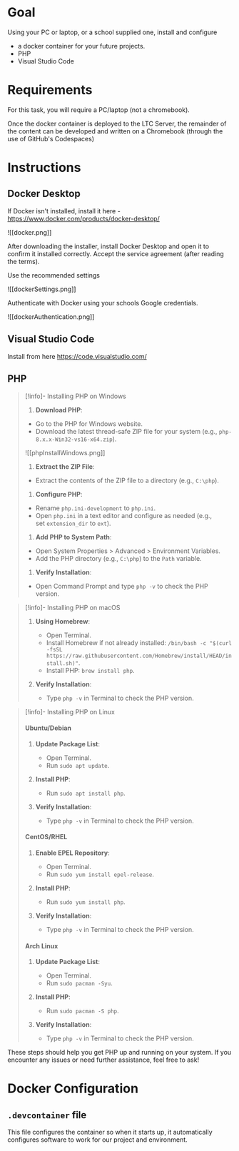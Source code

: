 # Goal
Using your PC or laptop, or a school supplied one, install and configure
- a docker container for your future projects.
- PHP
- Visual Studio Code


# Requirements

For this task, you will require a PC/laptop (not a chromebook).

Once the docker container is deployed to the LTC Server, the remainder of the content can be developed and written on a Chromebook (through the use of GitHub's Codespaces)

# Instructions

## Docker Desktop

If Docker isn't installed, install it here - https://www.docker.com/products/docker-desktop/

![[docker.png]]

After downloading the installer, install Docker Desktop and open it to confirm it installed correctly. Accept the service agreement (after reading the terms).

Use the recommended settings

![[dockerSettings.png]]


Authenticate with Docker using your schools Google credentials.

![[dockerAuthentication.png]]



## Visual Studio Code

Install from here
https://code.visualstudio.com/

## PHP

> [!info]- Installing PHP on Windows
> 1. **Download PHP**:
>
> - Go to the PHP for Windows website.
> - Download the latest thread-safe ZIP file for your system (e.g., `php-8.x.x-Win32-vs16-x64.zip`).
> 
> ![[phpInstallWindows.png]]
> 1. **Extract the ZIP File**:
> - Extract the contents of the ZIP file to a directory (e.g., `C:\php`).
> 
> 1. **Configure PHP**:
> 
> - Rename `php.ini-development` to `php.ini`.
> - Open `php.ini` in a text editor and configure as needed (e.g., set `extension_dir` to `ext`).
> 
> 1. **Add PHP to System Path**:
> 
> - Open System Properties > Advanced > Environment Variables.
> - Add the PHP directory (e.g., `C:\php`) to the `Path` variable.
> 
> 1. **Verify Installation**:
> 
> - Open Command Prompt and type `php -v` to check the PHP version.


> [!info]- Installing PHP on macOS
> 
> 1. **Using Homebrew**:
>     
>     - Open Terminal.
>     - Install Homebrew if not already installed: `/bin/bash -c "$(curl -fsSL https://raw.githubusercontent.com/Homebrew/install/HEAD/install.sh)"`.
>     - Install PHP: `brew install php`.
> 2. **Verify Installation**:
>     
>     - Type `php -v` in Terminal to check the PHP version.
> 


> [!info]- Installing PHP on Linux
> 
> #### Ubuntu/Debian
> 
> 1. **Update Package List**:
>     
>     - Open Terminal.
>     - Run `sudo apt update`.
> 2. **Install PHP**:
>     
>     - Run `sudo apt install php`.
> 3. **Verify Installation**:
>     
>     - Type `php -v` in Terminal to check the PHP version.
> 
> #### CentOS/RHEL
> 
> 1. **Enable EPEL Repository**:
>     
>     - Open Terminal.
>     - Run `sudo yum install epel-release`.
> 2. **Install PHP**:
>     
>     - Run `sudo yum install php`.
> 3. **Verify Installation**:
>     
>     - Type `php -v` in Terminal to check the PHP version.
> 
> #### Arch Linux
> 
> 1. **Update Package List**:
>     
>     - Open Terminal.
>     - Run `sudo pacman -Syu`.
> 2. **Install PHP**:
>     
>     - Run `sudo pacman -S php`.
> 3. **Verify Installation**:
>     
>     - Type `php -v` in Terminal to check the PHP version.
> 
These steps should help you get PHP up and running on your system. If you encounter any issues or need further assistance, feel free to ask!


# Docker Configuration



## `.devcontainer` file

This file configures the container so when it starts up, it automatically configures software to work for our project and environment.

